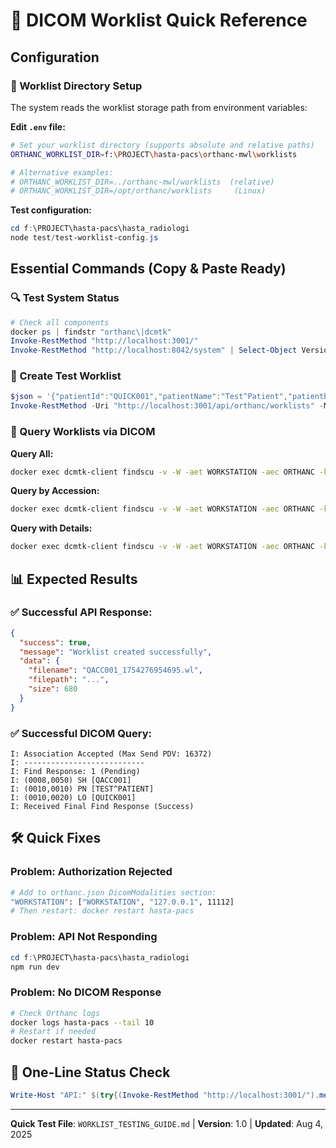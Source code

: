 # 🚀 DICOM Worklist Quick Reference

## Configuration

### 📁 Worklist Directory Setup
The system reads the worklist storage path from environment variables:

**Edit `.env` file:**
```bash
# Set your worklist directory (supports absolute and relative paths)
ORTHANC_WORKLIST_DIR=f:\PROJECT\hasta-pacs\orthanc-mwl\worklists

# Alternative examples:
# ORTHANC_WORKLIST_DIR=../orthanc-mwl/worklists  (relative)
# ORTHANC_WORKLIST_DIR=/opt/orthanc/worklists     (Linux)
```

**Test configuration:**
```powershell
cd f:\PROJECT\hasta-pacs\hasta_radiologi
node test/test-worklist-config.js
```

## Essential Commands (Copy & Paste Ready)

### 🔍 Test System Status
```powershell
# Check all components
docker ps | findstr "orthanc\|dcmtk"
Invoke-RestMethod "http://localhost:3001/"
Invoke-RestMethod "http://localhost:8042/system" | Select-Object Version, DicomAet, DicomPort
```

### 📝 Create Test Worklist
```powershell
$json = '{"patientId":"QUICK001","patientName":"Test^Patient","patientBirthDate":"1990-01-01","patientSex":"M","accessionNumber":"QACC001","studyDescription":"Quick Test","scheduledDate":"2025-01-15","scheduledTime":"10:00","modality":"CR"}'
Invoke-RestMethod -Uri "http://localhost:3001/api/orthanc/worklists" -Method POST -Body $json -ContentType "application/json"
```

### 🔎 Query Worklists via DICOM

**Query All:**
```bash
docker exec dcmtk-client findscu -v -W -aet WORKSTATION -aec ORTHANC -k "0010,0010=" -k "0010,0020=" localhost 4242
```

**Query by Accession:**
```bash
docker exec dcmtk-client findscu -v -W -aet WORKSTATION -aec ORTHANC -k "0008,0050=QACC001" localhost 4242
```

**Query with Details:**
```bash
docker exec dcmtk-client findscu -v -W -aet WORKSTATION -aec ORTHANC -k "0008,0050=QACC001" -k "0010,0010=" -k "0010,0020=" -k "0040,0100[0].0008,0060=" -k "0040,0100[0].0040,0002=" localhost 4242
```

## 📊 Expected Results

### ✅ Successful API Response:
```json
{
  "success": true,
  "message": "Worklist created successfully",
  "data": {
    "filename": "QACC001_1754276954695.wl",
    "filepath": "...",
    "size": 680
  }
}
```

### ✅ Successful DICOM Query:
```
I: Association Accepted (Max Send PDV: 16372)
I: ---------------------------
I: Find Response: 1 (Pending)
I: (0008,0050) SH [QACC001]
I: (0010,0010) PN [TEST^PATIENT]
I: (0010,0020) LO [QUICK001]
I: Received Final Find Response (Success)
```

## 🛠️ Quick Fixes

### Problem: Authorization Rejected
```bash
# Add to orthanc.json DicomModalities section:
"WORKSTATION": ["WORKSTATION", "127.0.0.1", 11112]
# Then restart: docker restart hasta-pacs
```

### Problem: API Not Responding
```powershell
cd f:\PROJECT\hasta-pacs\hasta_radiologi
npm run dev
```

### Problem: No DICOM Response
```bash
# Check Orthanc logs
docker logs hasta-pacs --tail 10
# Restart if needed
docker restart hasta-pacs
```

## 🎯 One-Line Status Check
```powershell
Write-Host "API:" $(try{(Invoke-RestMethod "http://localhost:3001/").message}catch{"FAILED"}) "| Orthanc:" $(try{(Invoke-RestMethod "http://localhost:8042/system").Version}catch{"FAILED"}) "| DICOM:" $(if((docker exec dcmtk-client echoscu -aet WORKSTATION -aec ORTHANC localhost 4242 2>&1; $LASTEXITCODE -eq 0)){"OK"}else{"FAILED"})
```

---
**Quick Test File**: `WORKLIST_TESTING_GUIDE.md` | **Version**: 1.0 | **Updated**: Aug 4, 2025
